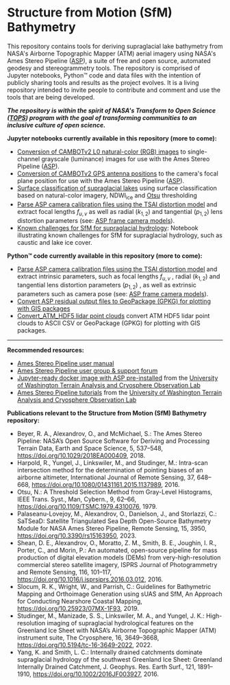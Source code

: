 # Structure from Motion (SfM) Bathymetry
This repository contains tools for deriving supraglacial lake bathymetry from NASA's Airborne Topographic Mapper (ATM) aerial imagery using NASA's Ames Stereo Pipeline ([ASP](https://stereopipeline.readthedocs.io/en/latest/index.html)), a suite of free and open source, automated geodesy and stereogrammetry tools. The repository is comprised of Jupyter notebooks, Python™ code and data files with the intention of publicly sharing tools and results as the project evolves. It is a living repository intended to invite people to contribute and comment and use the tools that are being developed.

__*The repository is within the spirit of NASA's Transform to Open Science ([TOPS](https://nasa.github.io/Transform-to-Open-Science/)) program with the goal of transforming communities to an inclusive culture of open science.*__

**Jupyter notebooks currently available in this repository (more to come):**
* [Conversion of CAMBOTv2 L0 natural-color (RGB) images](https://github.com/mstudinger/ATM-SfM-Bathymetry/blob/main/Jupyter/CAMBOTv2_RGB_to_luminance.ipynb) to single-channel grayscale (luminance) images for use with the Ames Stereo Pipeline ([ASP](https://stereopipeline.readthedocs.io/en/latest/index.html)).
* [Conversion of CAMBOTv2 GPS antenna positions](https://github.com/mstudinger/ATM-SfM-Bathymetry/blob/main/Jupyter/CAMBOTv2_convert_GPS_to_camera_pos.ipynb) to the camera's focal plane position for use with the Ames Stereo Pipeline ([ASP](https://stereopipeline.readthedocs.io/en/latest/index.html)).
* [Surface classification of supraglacial lakes](https://github.com/mstudinger/ATM-SfM-Bathymetry/blob/main/Jupyter/CAMBOTv2_lake_detection_using_NDWI_and_Otsu_thresholding.ipynb) using surface classification based on natural-color imagery, NDWI<sub>ice</sub> and [Otsu](https://doi.org/10.1109/TSMC.1979.4310076) thresholding
* [Parse ASP camera calibration files using the TSAI distortion model](https://github.com/mstudinger/ATM-SfM-Bathymetry/blob/main/Jupyter/parse_ASP_Tsai_camera_calibration_files.ipynb) and extract focal lengths $f_{u, v}$ as well as radial ($k_{1, 2}$) and tangential ($p_{1, 2}$) lens distortion parameters (see: [ASP frame camera models](https://stereopipeline.readthedocs.io/en/latest/pinholemodels.html)).
* [Known challenges for SfM for supraglacial hydrology](https://github.com/mstudinger/ATM-SfM-Bathymetry/blob/main/Jupyter/SfM_supraglacial_hydrology_known_challenges.ipynb): Notebook illustrating known challenges for SfM for supraglacial hydrology, such as caustic and lake ice cover.

**Python™ code currently available in this repository (more to come):**
* [Parse ASP camera calibration files using the TSAI distortion model](https://github.com/mstudinger/ATM-SfM-Bathymetry/blob/main/Python/parse_ASP_TSAI_camera_calibration_files.py) and extract intrinsic parameters, such as focal lengths $f_{u, v}$ , radial ($k_{1, 2}$) and tangential  lens distortion parameters ($p_{1, 2}$) , as well as extrinsic parameters such as camera pose (see: [ASP frame camera models](https://stereopipeline.readthedocs.io/en/latest/pinholemodels.html)).
* [Convert ASP residual output files to GeoPackage (GPKG) for plotting with GIS packages](https://github.com/mstudinger/ATM-SfM-Bathymetry/blob/main/Python/convert_asp_residual_output_to_gpkg.py)
* [Convert_ATM_HDF5 lidar point clouds](https://github.com/mstudinger/ATM-SfM-Bathymetry/blob/main/Python/convert_ATM_H5_to_csv_and_gpkd.py) convert ATM HDF5 lidar point clouds to ASCII CSV or GeoPackage (GPKG) for plotting with GIS packages. 
___

**Recommended resources:**
* [Ames Stereo Pipeline user manual](https://stereopipeline.readthedocs.io/en/latest/index.html)
* [Ames Stereo Pipeline user group & support forum](https://groups.google.com/forum/#!forum/ames-stereo-pipeline-support)
* [Jupyter-ready docker image with ASP pre-installed](https://github.com/uw-cryo/asp-binder) from the [University of Washington Terrain Analysis and Cryosphere Observation Lab](https://github.com/uw-cryo)
* [Ames Stereo Pipeline tutorials](https://github.com/uw-cryo/asp_tutorials) from the [University of Washington Terrain Analysis and Cryosphere Observation Lab](https://github.com/uw-cryo)

**Publications relevant to the Structure from Motion (SfM) Bathymetry repository:**
* Beyer, R. A., Alexandrov, O., and McMichael, S.: The Ames Stereo Pipeline: NASA’s Open Source Software for Deriving and Processing Terrain Data, Earth and Space Science, 5, 537–548, https://doi.org/10.1029/2018EA000409, 2018.
* Harpold, R., Yungel, J., Linkswiler, M., and Studinger, M.: Intra-scan intersection method for the determination of pointing biases of an airborne altimeter, International Journal of Remote Sensing, 37, 648–668, https://doi.org/10.1080/01431161.2015.1137989, 2016.
* Otsu, N.: A Threshold Selection Method from Gray-Level Histograms, IEEE Trans. Syst., Man, Cybern., 9, 62–66, https://doi.org/10.1109/TSMC.1979.4310076, 1979.
* Palaseanu-Lovejoy, M., Alexandrov, O., Danielson, J., and Storlazzi, C.: SaTSeaD: Satellite Triangulated Sea Depth Open-Source Bathymetry Module for NASA Ames Stereo Pipeline, Remote Sensing, 15, 3950, https://doi.org/10.3390/rs15163950, 2023.
* Shean, D. E., Alexandrov, O., Moratto, Z. M., Smith, B. E., Joughin, I. R., Porter, C., and Morin, P.: An automated, open-source pipeline for mass production of digital elevation models (DEMs) from very-high-resolution commercial stereo satellite imagery, ISPRS Journal of Photogrammetry and Remote Sensing, 116, 101–117, https://doi.org/10.1016/j.isprsjprs.2016.03.012, 2016.
* Slocum, R. K., Wright, W., and Parrish, C.: Guidelines for Bathymetric Mapping and Orthoimage Generation using sUAS and SfM, An Approach for Conducting Nearshore Coastal Mapping, https://doi.org/10.25923/07MX-1F93, 2019.
* Studinger, M., Manizade, S. S., Linkswiler, M. A., and Yungel, J. K.: High-resolution imaging of supraglacial hydrological features on the Greenland Ice Sheet with NASA’s Airborne Topographic Mapper (ATM) instrument suite, The Cryosphere, 16, 3649–3668, https://doi.org/10.5194/tc-16-3649-2022, 2022.
* Yang, K. and Smith, L. C.: Internally drained catchments dominate supraglacial hydrology of the southwest Greenland Ice Sheet: Greenland Internally Drained Catchment, J. Geophys. Res. Earth Surf., 121, 1891–1910, https://doi.org/10.1002/2016JF003927, 2016.

